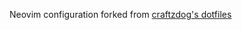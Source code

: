 Neovim configuration forked from [craftzdog's dotfiles](https://github.com/craftzdog/dotfiles-public)
